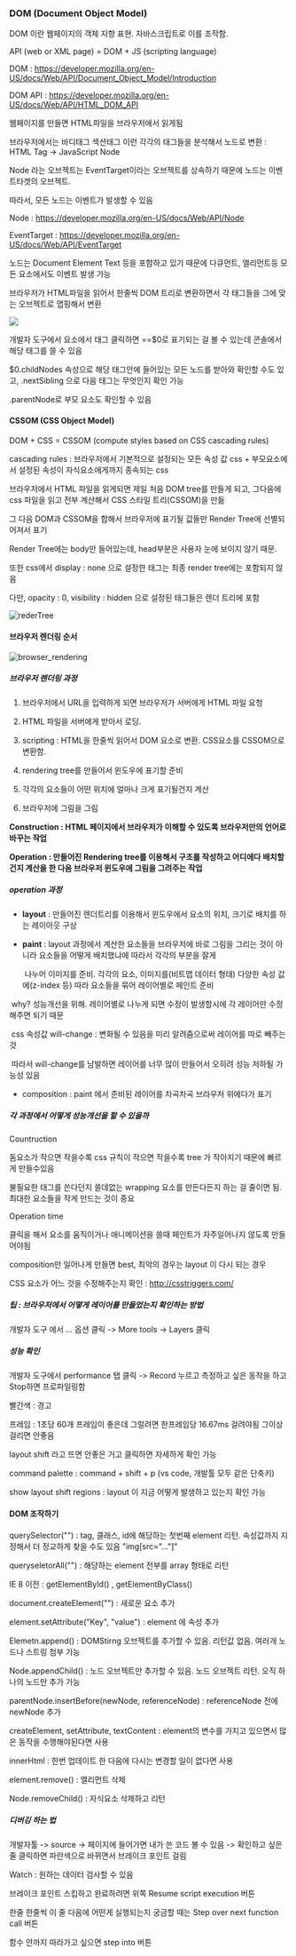 ### DOM (Document Object Model)

DOM 이란 웹페이지의 객체 지향 표현. 자바스크립트로 이를 조작함.

API (web or XML page) = DOM + JS (scripting language)

DOM : https://developer.mozilla.org/en-US/docs/Web/API/Document_Object_Model/Introduction

DOM API : https://developer.mozilla.org/en-US/docs/Web/API/HTML_DOM_API

웹페이지를 만들면 HTML파일을 브라우저에서 읽게됨

브라우저에서는 바디태그 섹션태그 이런 각각의 태그들을 분석해서 노드로 변환 : HTML Tag -> JavaScript Node

Node 라는 오브젝트는 EventTarget이라는 오브젝트를 상속하기 때문에 노드는 이벤트타겟의 오브젝트. 

따라서, 모든 노드는 이벤트가 발생할 수 있음

Node : https://developer.mozilla.org/en-US/docs/Web/API/Node

EventTarget : https://developer.mozilla.org/en-US/docs/Web/API/EventTarget

노드는 Document Element Text 등을 포함하고 있기 때문에 다큐먼트, 엘리먼트등 모든 요소에서도 이벤트 발생 가능

브라우저가 HTML파일을 읽어서 한줄씩 DOM 트리로 변환하면서 각 태그들을 그에 맞는 오브젝트로 맵핑해서 변환 

<img src="https://media.vlpt.us/images/heartane/post/0751ad52-7b02-4c75-9514-41b484e49d60/Screen%20Shot%202021-07-05%20at%2010.52.55%20AM.png"/>



개발자 도구에서 요소에서 태그 클릭하면 ==$0로 표기되는 걸 볼 수 있는데 콘솔에서 해당 태그를 쓸 수 있음

$0.childNodes 속성으로 해당 태그안에 들어있는 모든 노드를 받아와 확인할 수도 있고, .nextSibling 으로 다음 태그는 무엇인지 확인 가능

.parentNode로 부모 요소도 확인할 수 있음



#### CSSOM (CSS Object Model)

DOM + CSS = CSSOM (compute styles based on CSS cascading rules)

cascading rules : 브라우저에서 기본적으로 설정되는 모든 속성 값 css + 부모요소에서 설정된 속성이 자식요소에게까지 종속되는 css

브라우저에서 HTML 파일을 읽게되면 제일 처음 DOM tree를 만들게 되고, 그다음에 css 파일을 읽고 전부 계산해서 CSS 스타일 트리(CSSOM)을 만듦

그 다음 DOM과 CSSOM을 합해서 브라우저에 표기될 값들만 Render Tree에 선별되어져서 표기

Render Tree에는 body만 들어있는데, head부분은 사용자 눈에 보이지 않기 때문.

또한 css에서 display : none 으로 설정한 태그는 최종 render tree에는 포함되지 않음

다만, opacity : 0, visibility : hidden 으로 설정된 태그들은 렌더 트리에 포함

![rederTree](/Users/seongtaek/project/TIL/브라우저/rederTree.png)



#### 브라우저 렌더링 순서

![browser_rendering](/Users/seongtaek/project/TIL/브라우저/browser_rendering.png)

##### 브라우저 렌더링 과정

1. 브라우저에서 URL을 입력하게 되면 브라우저가 서버에게 HTML 파일 요청

2. HTML 파일을 서버에게 받아서 로딩. 
3. scripting : HTML을 한줄씩 읽어서 DOM 요소로 변환. CSS요소를 CSSOM으로 변환함. 

4. rendering tree를 만들어서 윈도우에 표기할 준비

5. 각각의 요소들이 어떤 위치에 얼마나 크게 표기될건지 계산
6. 브라우저에 그림을 그림

**Construction : HTML 페이지에서 브라우저가 이해할 수 있도록 브라우저만의 언어로 바꾸는 작업**

**Operation : 만들어진 Rendering tree를 이용해서 구조를 작성하고 어디에다 배치할 건지 계산을 한 다음 브라우저 윈도우에 그림을 그려주는 작업**



##### operation 과정

- **layout** : 만들어진 렌더트리를 이용해서 윈도우에서 요소의 위치, 크기로 배치를 하는 레이아웃 구상

- **paint** : layout 과정에서 계산한 요소들을 브라우저에 바로 그림을 그리는 것이 아니라 요소들을 어떻게 배치했냐에 따라서 각각의 부분을 잘게 

	​			 나누어 이미지를 준비. 각각의 요소, 이미지를(비트맵 데이터 형태) 다양한 속성 값에(z-index 등) 따라 요소들을 묶어 레이어별로 페인트 준비 

​		why? 성능개선을 위해. 레이어별로 나누게 되면 수정이 발생할시에 각 레이어만 수정해주면 되기 때문

​		css 속성값 will-change : 변화될 수 있음을 미리 알려줌으로써 레이어를 따로 빼주는 것

​		따라서 will-change를 남발하면 레이어를 너무 많이 만들어서 오히려 성능 저하될 가능성 있음

- composition : paint 에서 준비된 레이어를 차곡차곡 브라우저 위에다가 표기



##### 각 과정에서 어떻게 성능개선을 할 수 있을까

Countruction 

돔요소가 작으면 작을수록 css 규칙이 작으면 작을수록 tree 가 작아지기 때문에 빠르게 만들수있음

불필요한 태그를 쓴다던지 쓸데없는 wrapping 요소를 만든다든지 하는 걸 줄이면 됨. 최대한 요소들을 작게 만드는 것이 중요

Operation time 

클릭을 해서 요소를 움직이거나 애니메이션을 쓸때 페인트가 자주일어나지 않도록 만들어야됨

composition만 일어나게 만들면 best, 최악의 경우는 layout 이 다시 되는 경우

CSS 요소가 어느 것을 수정해주는지 확인 : http://csstriggers.com/

##### 팁 : 브라우저에서 어떻게 레이어를 만들었는지 확인하는 방법

개발자 도구 에서 ... 옵션 클릭 -> More tools ->  Layers 클릭



##### 성능 확인

개발자 도구에서 performance 탭 클릭 -> Record 누르고 측정하고 싶은 동작을 하고 Stop하면 프로파일링함

빨간색 : 경고

프레임 : 1초당 60개 프레임이 좋은데 그럴려면 한프레임당 16.67ms 걸려야됨 그이상 걸리면 안좋음

layout shift 라고 뜨면 안좋은 거고 클릭하면 자세하게 확인 가능

command palette : command + shift + p (vs code, 개발툴 모두 같은 단축키)

show layout shift regions : layout 이 지금 어떻게 발생하고 있는지 확인 가능



#### DOM 조작하기

querySelector("") : tag, 클래스, id에 해당하는 첫번째 element 리턴. 속성값까지 지정해서 더 정교하게 찾을 수도 있음 "img[src="..."]"

queryseletorAll("") : 해당하는 element 전부를 array 형태로 리턴

IE 8 이전 : getElementById() , getElementByClass()



document.createElement("") : 새로운 요소 추가 

element.setAttribute("Key", "value") : element 에 속성 추가



Elemetn.append() : DOMStirng 오브젝트를 추가할 수 있음. 리턴값 없음. 여러개 노드나 스트링 첨부 가능

Node.appendChild() : 노드 오브젝트만 추가할 수 있음. 노드 오브젝트 리턴. 오직 하나의 노드만 추가 가능

parentNode.insertBefore(newNode, referenceNode) : referenceNode 전에 newNode 추가



createElement, setAttribute, textContent : element의 변수를 가지고 있으면서 많은 동작을 수행해야된다면 사용

innerHtml : 한번 업데이트 한 다음에 다시는 변경할 일이 없다면 사용



element.remove() : 엘리먼트 삭제

Node.removeChild() : 자식요소 삭제하고 리턴



##### 디버깅 하는 법

개발자툴 -> source -> 페이지에 들어가면 내가 쓴 코드 볼 수 있음 -> 확인하고 싶은 줄 클릭하면 파란색으로 바뀌면서 브레이크 포인트 걸림

Watch : 원하는 데이터 검사할 수 있음

브레이크 포인트 스킵하고 완료하려면 위쪽 Resume script execution 버튼

한줄 한줄씩 이 줄 다음에 어떤게 실행되는지 궁금할 때는 Step over next function call 버튼

함수 안까지 따라가고 싶으면 step into 버튼
